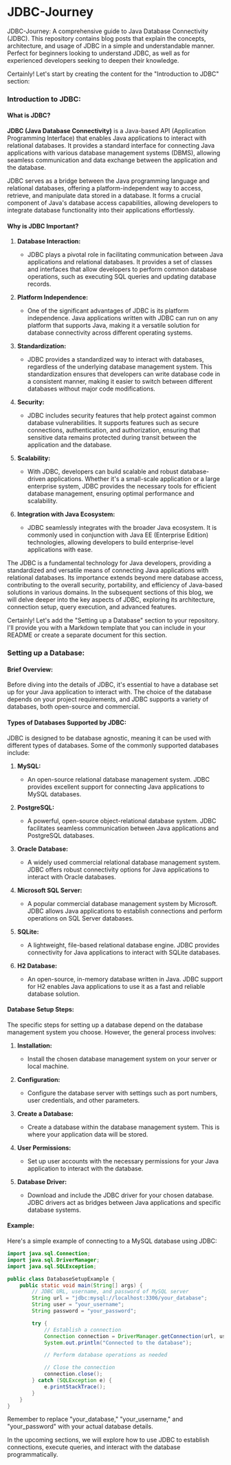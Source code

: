 # JDBC-Journey
JDBC-Journey: A comprehensive guide to Java Database Connectivity (JDBC). This repository contains blog posts that explain the concepts, architecture, and usage of JDBC in a simple and understandable manner. Perfect for beginners looking to understand JDBC, as well as for experienced developers seeking to deepen their knowledge.

Certainly! Let's start by creating the content for the "Introduction to JDBC" section:

### Introduction to JDBC:

#### What is JDBC?

**JDBC (Java Database Connectivity)** is a Java-based API (Application Programming Interface) that enables Java applications to interact with relational databases. It provides a standard interface for connecting Java applications with various database management systems (DBMS), allowing seamless communication and data exchange between the application and the database.

JDBC serves as a bridge between the Java programming language and relational databases, offering a platform-independent way to access, retrieve, and manipulate data stored in a database. It forms a crucial component of Java's database access capabilities, allowing developers to integrate database functionality into their applications effortlessly.

#### Why is JDBC Important?

1. **Database Interaction:**
   - JDBC plays a pivotal role in facilitating communication between Java applications and relational databases. It provides a set of classes and interfaces that allow developers to perform common database operations, such as executing SQL queries and updating database records.

2. **Platform Independence:**
   - One of the significant advantages of JDBC is its platform independence. Java applications written with JDBC can run on any platform that supports Java, making it a versatile solution for database connectivity across different operating systems.

3. **Standardization:**
   - JDBC provides a standardized way to interact with databases, regardless of the underlying database management system. This standardization ensures that developers can write database code in a consistent manner, making it easier to switch between different databases without major code modifications.

4. **Security:**
   - JDBC includes security features that help protect against common database vulnerabilities. It supports features such as secure connections, authentication, and authorization, ensuring that sensitive data remains protected during transit between the application and the database.

5. **Scalability:**
   - With JDBC, developers can build scalable and robust database-driven applications. Whether it's a small-scale application or a large enterprise system, JDBC provides the necessary tools for efficient database management, ensuring optimal performance and scalability.

6. **Integration with Java Ecosystem:**
   - JDBC seamlessly integrates with the broader Java ecosystem. It is commonly used in conjunction with Java EE (Enterprise Edition) technologies, allowing developers to build enterprise-level applications with ease.

The JDBC is a fundamental technology for Java developers, providing a standardized and versatile means of connecting Java applications with relational databases. Its importance extends beyond mere database access, contributing to the overall security, portability, and efficiency of Java-based solutions in various domains. In the subsequent sections of this blog, we will delve deeper into the key aspects of JDBC, exploring its architecture, connection setup, query execution, and advanced features.

Certainly! Let's add the "Setting up a Database" section to your repository. I'll provide you with a Markdown template that you can include in your README or create a separate document for this section.

### Setting up a Database:

#### Brief Overview:

Before diving into the details of JDBC, it's essential to have a database set up for your Java application to interact with. The choice of the database depends on your project requirements, and JDBC supports a variety of databases, both open-source and commercial.

#### Types of Databases Supported by JDBC:

JDBC is designed to be database agnostic, meaning it can be used with different types of databases. Some of the commonly supported databases include:

1. **MySQL:**
   - An open-source relational database management system. JDBC provides excellent support for connecting Java applications to MySQL databases.

2. **PostgreSQL:**
   - A powerful, open-source object-relational database system. JDBC facilitates seamless communication between Java applications and PostgreSQL databases.

3. **Oracle Database:**
   - A widely used commercial relational database management system. JDBC offers robust connectivity options for Java applications to interact with Oracle databases.

4. **Microsoft SQL Server:**
   - A popular commercial database management system by Microsoft. JDBC allows Java applications to establish connections and perform operations on SQL Server databases.

5. **SQLite:**
   - A lightweight, file-based relational database engine. JDBC provides connectivity for Java applications to interact with SQLite databases.

6. **H2 Database:**
   - An open-source, in-memory database written in Java. JDBC support for H2 enables Java applications to use it as a fast and reliable database solution.

#### Database Setup Steps:

The specific steps for setting up a database depend on the database management system you choose. However, the general process involves:

1. **Installation:**
   - Install the chosen database management system on your server or local machine.

2. **Configuration:**
   - Configure the database server with settings such as port numbers, user credentials, and other parameters.

3. **Create a Database:**
   - Create a database within the database management system. This is where your application data will be stored.

4. **User Permissions:**
   - Set up user accounts with the necessary permissions for your Java application to interact with the database.

5. **Database Driver:**
   - Download and include the JDBC driver for your chosen database. JDBC drivers act as bridges between Java applications and specific database systems.

#### Example:

Here's a simple example of connecting to a MySQL database using JDBC:

```java
import java.sql.Connection;
import java.sql.DriverManager;
import java.sql.SQLException;

public class DatabaseSetupExample {
    public static void main(String[] args) {
        // JDBC URL, username, and password of MySQL server
        String url = "jdbc:mysql://localhost:3306/your_database";
        String user = "your_username";
        String password = "your_password";

        try {
            // Establish a connection
            Connection connection = DriverManager.getConnection(url, user, password);
            System.out.println("Connected to the database");

            // Perform database operations as needed

            // Close the connection
            connection.close();
        } catch (SQLException e) {
            e.printStackTrace();
        }
    }
}
```

Remember to replace "your_database," "your_username," and "your_password" with your actual database details.

In the upcoming sections, we will explore how to use JDBC to establish connections, execute queries, and interact with the database programmatically.
